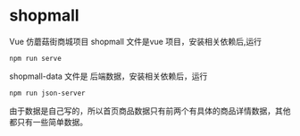 # shopmall
Vue 仿蘑菇街商城项目
shopmall 文件是vue 项目，安装相关依赖后,运行
```
npm run serve
```
shopmall-data 文件是 后端数据，安装相关依赖后，运行
```
npm run json-server
```

由于数据是自己写的，所以首页商品数据只有前两个有具体的商品详情数据，其他都只有一些简单数据。
